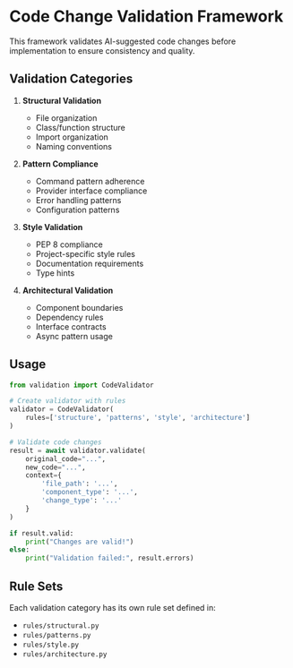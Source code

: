 # Code Change Validation Framework

This framework validates AI-suggested code changes before implementation to ensure consistency and quality.

## Validation Categories

1. **Structural Validation**
   - File organization
   - Class/function structure
   - Import organization
   - Naming conventions

2. **Pattern Compliance**
   - Command pattern adherence
   - Provider interface compliance
   - Error handling patterns
   - Configuration patterns

3. **Style Validation**
   - PEP 8 compliance
   - Project-specific style rules
   - Documentation requirements
   - Type hints

4. **Architectural Validation**
   - Component boundaries
   - Dependency rules
   - Interface contracts
   - Async pattern usage

## Usage

```python
from validation import CodeValidator

# Create validator with rules
validator = CodeValidator(
    rules=['structure', 'patterns', 'style', 'architecture']
)

# Validate code changes
result = await validator.validate(
    original_code="...",
    new_code="...",
    context={
        'file_path': '...',
        'component_type': '...',
        'change_type': '...'
    }
)

if result.valid:
    print("Changes are valid!")
else:
    print("Validation failed:", result.errors)
```

## Rule Sets

Each validation category has its own rule set defined in:
- `rules/structural.py`
- `rules/patterns.py`
- `rules/style.py`
- `rules/architecture.py`
